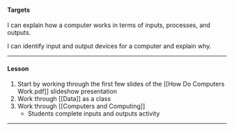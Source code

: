 #### Targets

I can explain how a computer works in terms of inputs, processes, and outputs.

I can identify input and output devices for a computer and explain why.

---
#### Lesson

1. Start by working through the first few slides of the [[How Do Computers Work.pdf]]  slideshow presentation
2. Work through [[Data]] as a class
3. Work through [[Computers and Computing]]
	* Students complete inputs and outputs activity

---
